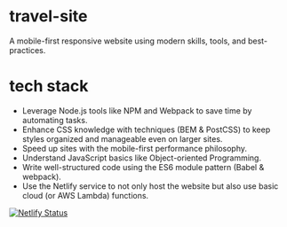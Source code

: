 # travel-site

A mobile-first responsive website using modern skills, tools, and best-practices.

# tech stack 

- Leverage Node.js tools like NPM and Webpack to save time by automating tasks.
- Enhance CSS knowledge with techniques (BEM & PostCSS) to keep styles organized and manageable even on larger sites.
- Speed up sites with the mobile-first performance philosophy.
- Understand JavaScript basics like Object-oriented Programming. 
- Write well-structured code using the ES6 module pattern (Babel & webpack).
- Use the Netlify service to not only host the website but also use basic cloud (or AWS Lambda) functions.

[![Netlify Status](https://api.netlify.com/api/v1/badges/2e007a05-4425-44ee-9634-2f96a4c15ac6/deploy-status)](https://app.netlify.com/sites/travel-site-clearview-21052020/deploys)
